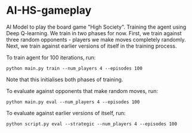 # AI-HS-gameplay

AI Model to play the board game "High Society". Training the agent using Deep Q-learning. We train in two phases for now. First, we train against three random opponents - players we make moves completely randomly. Next, we train against earlier versions of itself in the training process. 

To train agent for 100 iterations, run:

```python main.py train --num_players 4 --episodes 100```

Note that this initialises both phases of training. 

To evaluate against opponents that make random moves, run: 

```python main.py eval --num_players 4 --episodes 100```

To evaluate against earlier versions of itself, run: 

```python script.py eval --strategic --num_players 4 --episodes 100```
